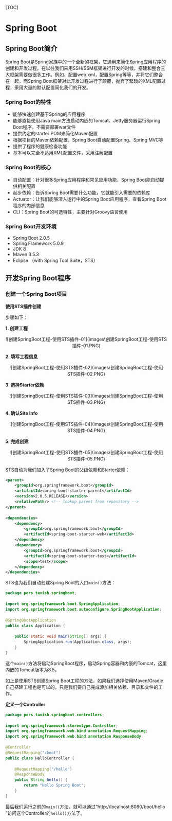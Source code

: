 [TOC]

# Spring Boot

## Spring Boot简介

Spring Boot是Spring家族中的一个全新的框架，它通用来简化Spring应用程序的创建和开发过程。在以往我们采用SSH/SSM框架进行开发的时候，搭建和整合三大框架需要做很多工作。例如，配置web.xml，配置Spring等等，并将它们整合在一起，而Spring Boot框架对此开发过程进行了颠覆，抛弃了繁琐的XML配置过程，采用大量的默认配置简化我们的开发。

### Spring Boot的特性

- 能够快速创建基于Spring的应用程序
- 能够直接使用Java main方法启动内嵌的Tomcat、Jetty服务器运行Spring Boot程序，不需要部署war文件
- 提供约定的starter POM来简化Maven配置
- 根据项目的Maven依赖配置，Spring Boot自动配置Spring、Spring MVC等
- 提供了程序的健康检查功能
- 基本可以完全不适用XML配置文件，采用注解配置

### Spring Boot的核心

- 自动配置：针对很多Spring应用程序和常见应用功能，Spring Boot能自动提供相关配置
- 起步依赖：告诉Spring Boot需要什么功能，它就能引入需要的依赖库
- Actuator：让我们能够深入运行中的Spring Boot应用程序，查看Spring Boot程序的内部信息
- CLI：Spring Boot的可选特性，主要针对Groovy语言使用

### Spring Boot开发环境

- Spring Boot 2.0.5
- Spring Framework 5.0.9
- JDK 8
- Maven 3.5.3
- Eclipse （with Spring Tool Suite，STS）

## 开发Spring Boot程序

### 创建一个Spring Boot项目

**使用STS插件创建**

步骤如下：

**1. 创建工程**

<center>
    ![创建SpringBoot工程-使用STS插件-01](images\创建SpringBoot工程-使用STS插件-01.PNG)
</center>

**2. 填写工程信息**

<center>
    ![创建SpringBoot工程-使用STS插件-02](images\创建SpringBoot工程-使用STS插件-02.PNG)
</center>

**3. 选择Starter依赖**

<center>
    ![创建SpringBoot工程-使用STS插件-03](images\创建SpringBoot工程-使用STS插件-03.PNG)
</center>

**4. 确认Site Info**

<center>
    ![创建SpringBoot工程-使用STS插件-04](images\创建SpringBoot工程-使用STS插件-04.PNG)
</center>

**5. 完成创建**

<center>
    ![创建SpringBoot工程-使用STS插件-05](images\创建SpringBoot工程-使用STS插件-05.PNG)
</center>


STS自动为我们加入了Spring Boot的父级依赖和Starter依赖：

```xml
<parent>
    <groupId>org.springframework.boot</groupId>
    <artifactId>spring-boot-starter-parent</artifactId>
    <version>2.0.5.RELEASE</version>
    <relativePath/> <!-- lookup parent from repository -->
</parent>

<dependencies>
    <dependency>
        <groupId>org.springframework.boot</groupId>
        <artifactId>spring-boot-starter-web</artifactId>
    </dependency>
    <dependency>
        <groupId>org.springframework.boot</groupId>
        <artifactId>spring-boot-starter-test</artifactId>
        <scope>test</scope>
    </dependency>
</dependencies>
```

STS也为我们自动创建Spring Boot的入口`main()`方法：

```java
package pers.tavish.springboot;

import org.springframework.boot.SpringApplication;
import org.springframework.boot.autoconfigure.SpringBootApplication;

@SpringBootApplication
public class Application {

    public static void main(String[] args) {
        SpringApplication.run(Application.class, args);
    }
}
```

这个`main()`方法将启动SpringBoot程序，启动Spring容器和内嵌的Tomcat，这里内嵌的Tomcat版本为8.5。

如上是使用STS创建Spring Boot工程的方法，如果我们选择使用Maven/Gradle自己搭建工程也是可以的，只是我们要自己完成添加相关依赖、目录和文件的工作。

**定义一个Controller**

```java
package pers.tavish.springboot.controllers;

import org.springframework.stereotype.Controller;
import org.springframework.web.bind.annotation.RequestMapping;
import org.springframework.web.bind.annotation.ResponseBody;

@Controller
@RequestMapping("/boot")
public class HelloController {
    
    @RequestMapping("/hello")
    @ResponseBody
    public String hello() {
        return "Hello Spring Boot";
    }
}
```

最后我们运行之前的`main()`方法，就可以通过“http://localhost:8080/boot/hello ”访问这个Controller的`hello()`方法了。

